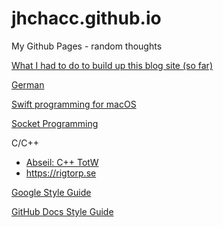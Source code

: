 # jhchacc.github.io
My Github Pages - random thoughts

[What I had to do to build up this blog site (so far)](./What-I-Had-To-Do.md)

[German](./german)

[Swift programming for macOS](./swift/MacOS.md)

[Socket Programming](./socket_programming)

C/C++
- [Abseil: C++ TotW](https://abseil.io/tips/)
- https://rigtorp.se

[Google Style Guide](https://google.github.io/styleguide/)

[GitHub Docs Style Guide](https://docs.github.com/en/contributing/style-guide-and-content-model/style-guide)

